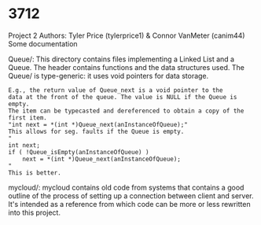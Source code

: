 # 3712
Project 2
Authors: Tyler Price (tylerprice1) & Connor VanMeter (canim44)
Some documentation

Queue/:
	This directory contains files implementing a Linked List and a Queue.
	The header contains functions and the data structures used.
	The Queue/ is type-generic: it uses void pointers for data storage.

	E.g., the return value of Queue_next is a void pointer to the
	data at the front of the queue. The value is NULL if the Queue is empty.
	The item can be typecasted and dereferenced to obtain a copy of the first item.
	"int next = *(int *)Queue_next(anInstanceOfQueue);"
	This allows for seg. faults if the Queue is empty.
	"
	int next;
	if ( !Queue_isEmpty(anInstanceOfQueue) )
		next = *(int *)Queue_next(anInstanceOfQueue);
	"
	This is better.
	
mycloud/:
	mycloud contains old code from systems that contains
	a good outline of the process of setting up a connection
	between client and server. It's intended as a reference
	from which code can be more or less rewritten into this
	project.
